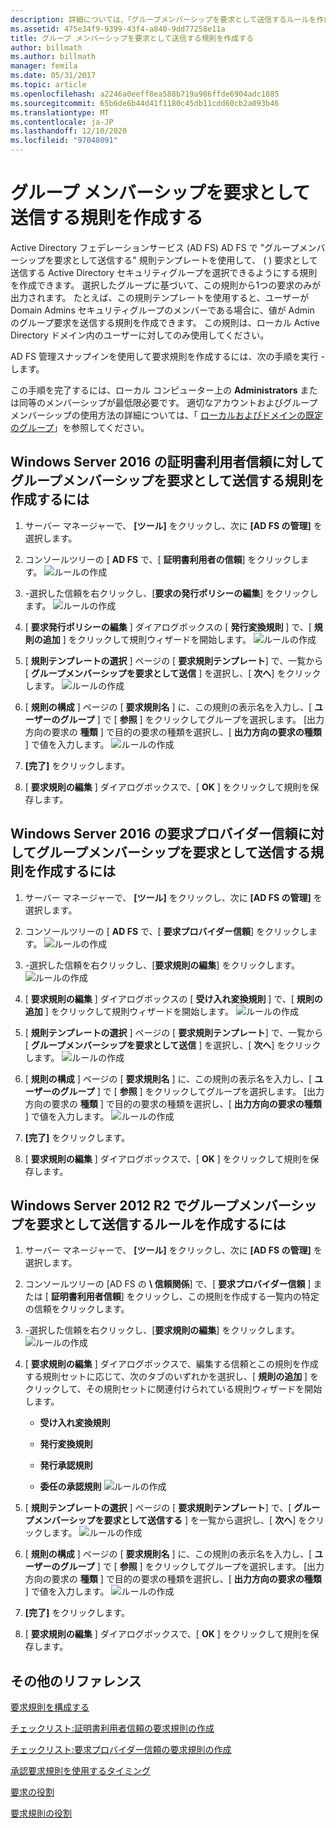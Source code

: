 ```yaml
---
description: 詳細については、「グループメンバーシップを要求として送信するルールを作成する」を参照してください。
ms.assetid: 475e34f9-9399-43f4-a840-9dd77258e11a
title: グループ メンバーシップを要求として送信する規則を作成する
author: billmath
ms.author: billmath
manager: femila
ms.date: 05/31/2017
ms.topic: article
ms.openlocfilehash: a2246a0eeff8ea588b719a986ffde6904adc1885
ms.sourcegitcommit: 65b6de6b44d41f1180c45db11cdd60cb2a093b46
ms.translationtype: MT
ms.contentlocale: ja-JP
ms.lasthandoff: 12/10/2020
ms.locfileid: "97048091"
---
```

# <a name="create-a-rule-to-send-group-membership-as-a-claim"></a>グループ メンバーシップを要求として送信する規則を作成する

Active Directory フェデレーションサービス (AD FS) AD FS で "グループメンバーシップを要求として送信する" 規則テンプレートを使用して、 \( \) 要求として送信する Active Directory セキュリティグループを選択できるようにする規則を作成できます。 選択したグループに基づいて、この規則から1つの要求のみが出力されます。 たとえば、この規則テンプレートを使用すると、ユーザーが Domain Admins セキュリティグループのメンバーである場合に、値が Admin のグループ要求を送信する規則を作成できます。 この規則は、ローカル Active Directory ドメイン内のユーザーに対してのみ使用してください。

AD FS 管理スナップインを使用して要求規則を作成するには、次の手順を実行 \- します。

この手順を完了するには、ローカル コンピューター上の **Administrators** または同等のメンバーシップが最低限必要です。  適切なアカウントおよびグループメンバーシップの使用方法の詳細については、「 [ローカルおよびドメインの既定のグループ](https://go.microsoft.com/fwlink/?LinkId=83477)」を参照してください。

## <a name="to-create-a-rule-to-send-group-membership-as-a-claim-on-a-relying-party-trust-in-windows-server-2016"></a>Windows Server 2016 の証明書利用者信頼に対してグループメンバーシップを要求として送信する規則を作成するには

1.  サーバー マネージャーで、 **[ツール]** をクリックし、次に **[AD FS の管理]** を選択します。

2.  コンソールツリーの [ **AD FS** で、[ **証明書利用者の信頼**] をクリックします。
![ルールの作成](media/Create-a-Rule-to-Pass-Through-or-Filter-an-Incoming-Claim/claimrule9.PNG)

3.  \-選択した信頼を右クリックし、[**要求の発行ポリシーの編集**] をクリックします。
![ルールの作成](media/Create-a-Rule-to-Pass-Through-or-Filter-an-Incoming-Claim/claimrule10.PNG)

4.  [ **要求発行ポリシーの編集** ] ダイアログボックスの [ **発行変換規則** ] で、[ **規則の追加** ] をクリックして規則ウィザードを開始します。
![ルールの作成](media/Create-a-Rule-to-Pass-Through-or-Filter-an-Incoming-Claim/claimrule11.PNG)

5.  [ **規則テンプレートの選択** ] ページの [ **要求規則テンプレート**] で、一覧から [ **グループメンバーシップを要求として送信** ] を選択し、[ **次へ**] をクリックします。
![ルールの作成](media/Create-a-Rule-to-Send-Group-Membership-as-a-Claim/group3.PNG)

6.   [ **規則の構成** ] ページの [ **要求規則名** ] に、この規則の表示名を入力し、[ **ユーザーのグループ** ] で [ **参照** ] をクリックしてグループを選択します。 [出力方向の要求の **種類** ] で目的の要求の種類を選択し、[ **出力方向の要求の種類** ] で値を入力します。
![ルールの作成](media/Create-a-Rule-to-Send-Group-Membership-as-a-Claim/group4.PNG)

7.  **[完了]** をクリックします。

8.  [ **要求規則の編集** ] ダイアログボックスで、[ **OK** ] をクリックして規則を保存します。

## <a name="to-create-a-rule-to-send-group-membership-as-a-claim-on-a-claims-provider-trust-in-windows-server-2016"></a>Windows Server 2016 の要求プロバイダー信頼に対してグループメンバーシップを要求として送信する規則を作成するには

1.  サーバー マネージャーで、 **[ツール]** をクリックし、次に **[AD FS の管理]** を選択します。

2.  コンソールツリーの [ **AD FS** で、[ **要求プロバイダー信頼**] をクリックします。
![ルールの作成](media/Create-a-Rule-to-Pass-Through-or-Filter-an-Incoming-Claim/claimrule1.PNG)

3.  \-選択した信頼を右クリックし、[**要求規則の編集**] をクリックします。
![ルールの作成](media/Create-a-Rule-to-Pass-Through-or-Filter-an-Incoming-Claim/claimrule2.PNG)

4.  [ **要求規則の編集** ] ダイアログボックスの [ **受け入れ変換規則** ] で、[ **規則の追加** ] をクリックして規則ウィザードを開始します。
![ルールの作成](media/Create-a-Rule-to-Pass-Through-or-Filter-an-Incoming-Claim/claimrule3.PNG)

5.  [ **規則テンプレートの選択** ] ページの [ **要求規則テンプレート**] で、一覧から [ **グループメンバーシップを要求として送信** ] を選択し、[ **次へ**] をクリックします。
![ルールの作成](media/Create-a-Rule-to-Send-Group-Membership-as-a-Claim/group3.PNG)

6.   [ **規則の構成** ] ページの [ **要求規則名** ] に、この規則の表示名を入力し、[ **ユーザーのグループ** ] で [ **参照** ] をクリックしてグループを選択します。 [出力方向の要求の **種類** ] で目的の要求の種類を選択し、[ **出力方向の要求の種類** ] で値を入力します。
![ルールの作成](media/Create-a-Rule-to-Send-Group-Membership-as-a-Claim/group4.PNG)

7.  **[完了]** をクリックします。

8.  [ **要求規則の編集** ] ダイアログボックスで、[ **OK** ] をクリックして規則を保存します。





## <a name="to-create-a-rule-to-send-group-membership-as-a-claim-in-windows-server-2012-r2"></a>Windows Server 2012 R2 でグループメンバーシップを要求として送信するルールを作成するには

1.  サーバー マネージャーで、 **[ツール]** をクリックし、次に **[AD FS の管理]** を選択します。

2.  コンソールツリーの [AD FS の **\\ 信頼関係**] で、[ **要求プロバイダー信頼** ] または [ **証明書利用者信頼**] をクリックし、この規則を作成する一覧内の特定の信頼をクリックします。

3.  \-選択した信頼を右クリックし、[**要求規則の編集**] をクリックします。
![ルールの作成](media/Create-a-Rule-to-Pass-Through-or-Filter-an-Incoming-Claim/claimrule6.PNG)

4.  [ **要求規則の編集** ] ダイアログボックスで、編集する信頼とこの規則を作成する規則セットに応じて、次のタブのいずれかを選択し、[ **規則の追加** ] をクリックして、その規則セットに関連付けられている規則ウィザードを開始します。

    -   **受け入れ変換規則**

    -   **発行変換規則**

    -   **発行承認規則**

    -   **委任の承認規則** 
 ![ルールの作成](media/Create-a-Rule-to-Permit-All-Users/permitall5.PNG)

5.  [ **規則テンプレートの選択** ] ページの [ **要求規則テンプレート**] で、[ **グループメンバーシップを要求として送信する** ] を一覧から選択し、[ **次へ**] をクリックします。
![ルールの作成](media/Create-a-Rule-to-Send-Group-Membership-as-a-Claim/group1.PNG)

6.  [ **規則の構成** ] ページの [ **要求規則名** ] に、この規則の表示名を入力し、[ **ユーザーのグループ** ] で [ **参照** ] をクリックしてグループを選択します。 [出力方向の要求の **種類** ] で目的の要求の種類を選択し、[ **出力方向の要求の種類** ] で値を入力します。
![ルールの作成](media/Create-a-Rule-to-Send-Group-Membership-as-a-Claim/group2.PNG)

7.  **[完了]** をクリックします。

8.  [ **要求規則の編集** ] ダイアログボックスで、[ **OK** ] をクリックして規則を保存します。



## <a name="additional-references"></a>その他のリファレンス
[要求規則を構成する](Configure-Claim-Rules.md)

[チェックリスト:証明書利用者信頼の要求規則の作成](/previous-versions/windows/it-pro/windows-server-2012-R2-and-2012/ee913578(v=ws.11))

[チェックリスト:要求プロバイダー信頼の要求規則の作成](/previous-versions/windows/it-pro/windows-server-2012-R2-and-2012/ee913564(v=ws.11))

[承認要求規則を使用するタイミング](../../ad-fs/technical-reference/When-to-Use-an-Authorization-Claim-Rule.md)

[要求の役割](../../ad-fs/technical-reference/The-Role-of-Claims.md)

[要求規則の役割](../../ad-fs/technical-reference/The-Role-of-Claim-Rules.md)
